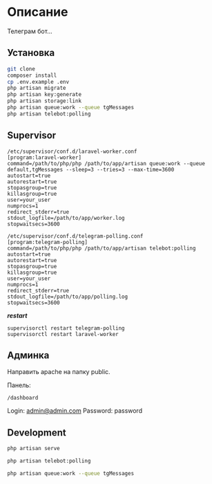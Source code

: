 # Описание

Телеграм бот...

## Установка

```bash
git clone
composer install 
cp .env.example .env 
php artisan migrate 
php artisan key:generate 
php artisan storage:link
php artisan queue:work --queue tgMessages
php artisan telebot:polling
```

## Supervisor

```
/etc/supervisor/conf.d/laravel-worker.conf
[program:laravel-worker]
command=/path/to/php/php /path/to/app/artisan queue:work --queue default,tgMessages --sleep=3 --tries=3 --max-time=3600
autostart=true
autorestart=true
stopasgroup=true
killasgroup=true
user=your_user
numprocs=1
redirect_stderr=true
stdout_logfile=/path/to/app/worker.log
stopwaitsecs=3600

/etc/supervisor/conf.d/telegram-polling.conf
[program:telegram-polling]
command=/path/to/php/php /path/to/app/artisan telebot:polling
autostart=true
autorestart=true
stopasgroup=true
killasgroup=true
user=your_user
numprocs=1
redirect_stderr=true
stdout_logfile=/path/to/app/polling.log
stopwaitsecs=3600
```

***restart***

```
supervisorctl restart telegram-polling
supervisorctl restart laravel-worker
```

## Админка

Направить apache на папку public.

Панель:

  ```
  /dashboard
  ```

Login: admin@admin.com
Password: password

## Development

```bash
php artisan serve
```

```bash
php artisan telebot:polling
```

```bash
php artisan queue:work --queue tgMessages
```
